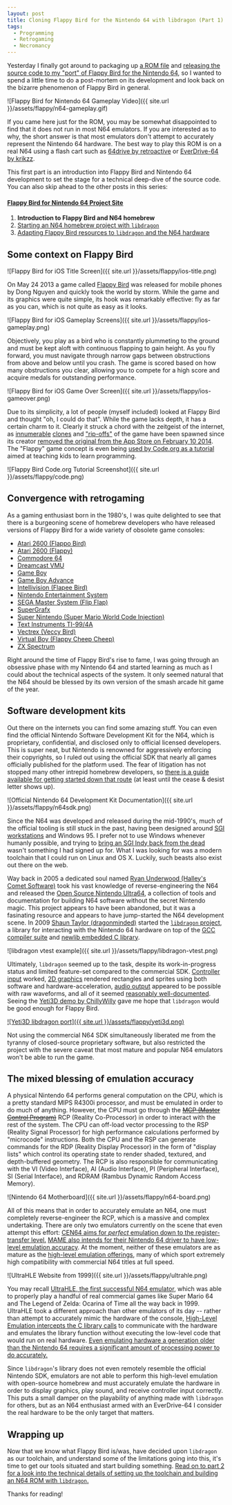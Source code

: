 ```yaml
---
layout: post
title: Cloning Flappy Bird for the Nintendo 64 with libdragon (Part 1)
tags:
  - Programming
  - Retrogaming
  - Necromancy
---
```

Yesterday I finally got around to packaging up [a ROM file](https://github.com/meeq/FlappyBird-N64/blob/master/FlappyBird.z64?raw=true) and [releasing the source code to my "port" of Flappy Bird for the Nintendo 64](https://github.com/meeq/FlappyBird-N64), so I wanted to spend a little time to do a post-mortem on its development and look back on the bizarre phenomenon of Flappy Bird in general.

![Flappy Bird for Nintendo 64 Gameplay Video]({{ site.url }}/assets/flappy/n64-gameplay.gif)

If you came here just for the ROM, you may be somewhat disappointed to find that it does not run in most N64 emulators. If you are interested as to why, the short answer is that most emulators don't attempt to accurately represent the Nintendo 64 hardware. The best way to play this ROM is on a real N64 using a flash cart such as [64drive by retroactive](http://64drive.retroactive.be/) or [EverDrive-64 by krikzz](http://krikzz.com/).

This first part is an introduction into Flappy Bird and Nintendo 64 development to set the stage for a technical deep-dive of the source code. You can also skip ahead to the other posts in this series:

#### [Flappy Bird for Nintendo 64 Project Site](/FlappyBird-N64)

  1. **Introduction to Flappy Bird and N64 homebrew**
  2. [Starting an N64 homebrew project with `libdragon`](/software/2017/06/06/flappy-bird-nintendo-64-part-2.html)
  3. [Adapting Flappy Bird resources to `libdragon` and the N64 hardware](/software/2017/06/07/flappy-bird-nintendo-64-part-3.html)

## Some context on Flappy Bird

![Flappy Bird for iOS Title Screen]({{ site.url }}/assets/flappy/ios-title.png)

On May 24 2013 a game called [Flappy Bird](http://www.dotgears.com/apps/app_flappy.html) was released for mobile phones by Dong Nguyen and quickly took the world by storm. While the game and its graphics were quite simple, its hook was remarkably effective: fly as far as you can, which is not quite as easy as it looks.

![Flappy Bird for iOS Gameplay Screens]({{ site.url }}/assets/flappy/ios-gameplay.png)

Objectively, you play as a bird who is constantly plummeting to the ground and must be kept aloft with continuous flapping to gain height. As you fly forward, you must navigate through narrow gaps between obstructions from above and below until you crash. The game is scored based on how many obstructions you clear, allowing you to compete for a high score and acquire medals for outstanding performance.

![Flappy Bird for iOS Game Over Screen]({{ site.url }}/assets/flappy/ios-gameover.png)

Due to its simplicity, a lot of people (myself included) looked at Flappy Bird and thought "oh, I could do that". While the game lacks depth, it has a certain charm to it. Clearly it struck a chord with the zeitgeist of the internet, as [innumerable](https://flappybird.io/) [clones](https://flappybird.me/) and ["rip-offs"](https://www.digitaltrends.com/mobile/flappy-bird-ripoffs-now-charting/) of the game have been spawned since its creator [removed the original from the App Store on February 10 2014](http://www.telegraph.co.uk/technology/10626852/Flappy-Bird-to-be-taken-down-after-ruining-creators-life.html). The "Flappy" game concept is even being [used by Code.org as a tutorial](https://studio.code.org/flappy/1) aimed at teaching kids to learn programming.

![Flappy Bird Code.org Tutorial Screenshot]({{ site.url }}/assets/flappy/code.png)

## Convergence with retrogaming

As a gaming enthusiast born in the 1980's, I was quite delighted to see that there is a burgeoning scene of homebrew developers who have released versions of Flappy Bird for a wide variety of obsolete game consoles:

  * [Atari 2600 (Flappo Bird)](https://tacsgames.com/2014/02/08/flappo-bird-out-now-for-atari-2600/)
  * [Atari 2600 (Flappy)](https://atariage.com/store/index.php?l=product_detail&p=1038)
  * [Commodore 64](http://sos.gd/flappy64/)
  * [Dreamcast VMU](http://retrogamingmagazine.com/2016/03/28/flappy-bird-vmu-released-for-sega-dreamcast-visual-memory-unit/)
  * [Game Boy](https://www.youtube.com/watch?v=L1arYXOawP8)
  * [Game Boy Advance](https://www.youtube.com/watch?v=SNm9kNV9rnw)
  * [Intellivision (Flapee Bird)](http://atariage.com/forums/topic/234851-collectorvision-official-thread-for-flapee-bird/)
  * [Nintendo Entertainment System](http://www.retrogamenetwork.com/2014/07/13/new-port-of-discontinued-mobile-sensation-flappy-bird-hits-nintendo-entertainment-system/)
  * [SEGA Master System (Flip Flap)](http://pdroms.de/mastersystem/flip-flap-v2-10-master-system-game)
  * [SuperGrafx](https://www.youtube.com/watch?v=2ZhZ7e33zrg)
  * [Super Nintendo (Super Mario World Code Injection)](https://www.youtube.com/watch?v=hB6eY73sLV0)
  * [Text Instruments TI-99/4A](https://www.youtube.com/watch?v=XPXwxc-_Wp4)
  * [Vectrex (Veccy Bird)](http://vectorgaming.proboards.com/thread/890/veccy-bird?page=1)
  * [Virtual Boy (Flappy Cheep Cheep)](http://www.planetvb.com/modules/newbb/viewtopic.php?topic_id=5527)
  * [ZX Spectrum](http://retrogamingmagazine.com/2015/01/24/type-program-flappy-bird-zx-spectrum-available-old-school-method/)

Right around the time of Flappy Bird's rise to fame, I was going through an obsessive phase with my Nintendo 64 and started learning as much as I could about the technical aspects of the system. It only seemed natural that the N64 should be blessed by its own version of the smash arcade hit game of the year.

## Software development kits

Out there on the internets you can find some amazing stuff. You can even find the official Nintendo Software Development Kit for the N64, which is proprietary, confidential, and disclosed only to official licensed developers. This is super neat, but Nintendo is renowned for aggressively enforcing their copyrights, so I ruled out using the official SDK that nearly all games officially published for the platform used. The fear of litigation has not stopped many other intrepid homebrew developers, so [there is a guide available for getting started down that route](https://n64squid.com/homebrew/n64-sdk/) (at least until the cease & desist letter shows up).

![Official Nintendo 64 Development Kit Documentation]({{ site.url }}/assets/flappy/n64sdk.png)

Since the N64 was developed and released during the mid-1990's, much of the official tooling is still stuck in the past, having been designed around [SGI workstations](https://en.wikipedia.org/wiki/SGI_Indy) and Windows 95. I prefer not to use Windows whenever humanly possible, and trying to [bring an SGI Indy back from the dead](http://www.sgistuff.net/hardware/systems/indy.html) wasn't something I had signed up for. What I was looking for was a modern toolchain that I could run on Linux and OS X. Luckily, such beasts also exist out there on the web.

Way back in 2005 a dedicated soul named [Ryan Underwood (Halley's Comet Software)](http://hcs64.com/n64info.html) took his vast knowledge of reverse-engineering the N64 and released the [Open Source Nintendo Ultra64](https://sourceforge.net/p/n64dev/code/HEAD/tree/trunk/n64dev/), a collection of tools and documentation for building N64 software without the secret Nintendo magic. This project appears to have been abandoned, but it was a fasinating resource and appears to have jump-started the N64 development scene. In 2009 [Shaun Taylor (dragonminded)](https://dragonminded.com/n64dev/) started the [`libdragon` project](https://github.com/DragonMinded/libdragon), a library for interacting with the Nintendo 64 hardware on top of the [GCC compiler suite](https://gcc.gnu.org/) and [newlib embedded C library](https://sourceware.org/newlib/).

![libdragon vtest example]({{ site.url }}/assets/flappy/libdragon-vtest.png)

Ultimately, `libdragon` seemed up to the task, despite its work-in-progress status and limited feature-set compared to the commercial SDK. [Controller input](https://dragonminded.com/n64dev/libdragon/doxygen/group__controller.html) worked, [2D graphics](https://dragonminded.com/n64dev/libdragon/doxygen/group__graphics.html) rendered rectangles and sprites using both software and hardware-acceleration, [audio output](https://dragonminded.com/n64dev/libdragon/doxygen/group__audio.html) appeared to be possible with raw waveforms, and all of it seemed [reasonably well-documented](https://dragonminded.com/n64dev/libdragon/doxygen/modules.html). Seeing the [Yeti3D demo by ChillyWilly](https://www.neoflash.com/forum/index.php?topic=7454.0) gave me hope that `libdragon` would be good enough for Flappy Bird.

[![Yeti3D libdragon port]({{ site.url }}/assets/flappy/yeti3d.png)](https://www.neoflash.com/forum/index.php?topic=7454.0)

Not using the commercial N64 SDK simultaneously liberated me from the tyranny of closed-source proprietary software, but also restricted the project with the severe caveat that most mature and popular N64 emulators won't be able to run the game.

## The mixed blessing of emulation accuracy

A physical Nintendo 64 performs general computation on the CPU, which is a pretty standard MIPS R4300i processor, and must be emulated in order to do much of anything. However, the CPU must go through the [~~MCP (Master Control Program)~~](http://tron.wikia.com/wiki/MCP) RCP (Reality Co-Processor) in order to interact with the rest of the system. The CPU can off-load vector processing to the RSP (Reality Signal Processor) for high performance calculations performed by "microcode" instructions. Both the CPU and the RSP can generate commands for the RDP (Reality Display Processor) in the form of "display lists" which control its operating state to render shaded, textured, and depth-buffered geometry. The RCP is also responsible for communicating with the VI (Video Interface), AI (Audio Interface), PI (Peripheral Interface), SI (Serial Interface), and RDRAM (Rambus Dynamic Random Access Memory).

![Nintendo 64 Motherboard]({{ site.url }}/assets/flappy/n64-board.png)

All of this means that in order to accurately emulate an N64, one must completely reverse-engineer the RCP, which is a massive and complex undertaking. There are only two emulators currently on the scene that even attempt this effort: [CEN64 aims for *perfect* emulation down to the register-transfer level.](https://cen64.com/) [MAME also intends for their Nintendo 64 driver to have low-level emulation accuracy](http://mamedev.org/). At the moment, neither of these emulators are as mature as the [high-level emulation offerings](http://emulation.gametechwiki.com/index.php/Nintendo_64_emulators), many of which sport extremely high compatibility with commercial N64 titles at full speed.

![UltraHLE Website from 1999]({{ site.url }}/assets/flappy/ultrahle.png)

You may recall [UltraHLE, the first successful N64 emulator](http://www.emuunlim.com/UltraHLE/old/main.htm), which was able to properly play a handful of real commercial games like Super Mario 64 and The Legend of Zelda: Ocarina of Time all the way back in 1999. UltraHLE took a different approach than other emulators of its day -- rather than attempt to accurately mimic the hardware of the console, [High-Level Emulation intercepts the C library calls](http://emulation.gametechwiki.com/index.php/High/Low_level_emulation) to communicate with the hardware and emulates the library function without executing the low-level code that would run on real hardware. [Even emulating hardware a generation older than the Nintendo 64 requires a significant amount of processing power to do accurately.](https://arstechnica.com/gaming/2011/08/accuracy-takes-power-one-mans-3ghz-quest-to-build-a-perfect-snes-emulator/)

Since `libdragon`'s library does not even remotely resemble the official Nintendo SDK, emulators are not able to perform this high-level emulation with open-source homebrew and must accurately emulate the hardware in order to display graphics, play sound, and receive controller input correctly. This puts a small damper on the playability of anything made with `libdragon` for others, but as an N64 enthusiast armed with an EverDrive-64 I consider the real hardware to be the only target that matters.

## Wrapping up

Now that we know what Flappy Bird is/was, have decided upon `libdragon` as our toolchain, and understand some of the limitations going into this, it's time to get our tools situated and start building something. [Read on to part 2 for a look into the technical details of setting up the toolchain and building an N64 ROM with `libdragon`.](/software/2017/06/06/flappy-bird-nintendo-64-part-2.html)

Thanks for reading!
